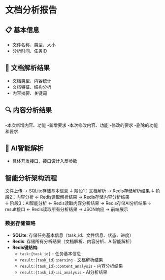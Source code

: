 # 文档分析报告
## 📋 基本信息
- 文件名称、类型、大小
- 分析时间、任务ID
## 📄 文档解析结果
- 文档类型、内容统计
- 文档特征、结构分析
- 内容摘要、关键词
## 🔍 内容分析结果
-本次新增内容、功能
-新增要求
-本次修改内容、功能
-修改的要求
-删除的功能和要求
## 🤖 AI智能解析
- 具体开发接口、接口设计入反参数

## 智能分析架构流程
文件上传 → SQLite存储基本信息
    ↓
阶段1：文档解析 → Redis存储解析结果
    ↓
阶段2：内容分析 ← Redis读取解析结果 → Redis存储内容分析结果  
    ↓
阶段3：AI智能分析 ← Redis读取内容分析结果 → Redis存储AI分析结果
    ↓
result接口 ← Redis读取所有分析结果 → JSON响应 → 前端展示

### 数据存储策略
- **SQLite**: 存储任务基本信息（task_id、文件信息、状态、进度）
- **Redis**: 存储所有分析结果（文档解析、内容分析、AI智能解析）
- **Redis键结构**:
  - `task:{task_id}` - 任务基本信息
  - `result:{task_id}:parsing` - 文档解析结果
  - `result:{task_id}:content_analysis` - 内容分析结果
  - `result:{task_id}:ai_analysis` - AI分析结果

